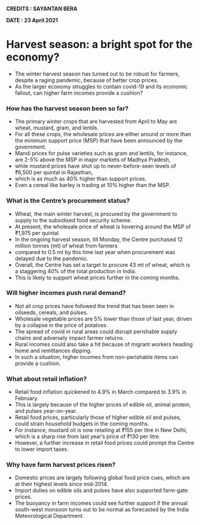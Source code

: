 **CREDITS : SAYANTAN BERA**

**DATE : 23 April 2021**

# Harvest season: a bright spot for the economy?
- The winter harvest season has turned out to be robust for farmers, despite a raging pandemic, because of better crop prices.
- As the larger economy struggles to contain covid-19 and its economic fallout, can higher farm incomes provide a cushion? 

### How has the harvest season been so far?
- The primary winter crops that are harvested from April to May are wheat, mustard, gram, and lentils.
- For all these crops, the wholesale prices are either around or more than the minimum support price (MSP) that have been announced by the government.
- Mandi prices for pulse varieties such as gram and lentils, for instance, are 2-5% above the MSP in major markets of Madhya Pradesh,
- while mustard prices have shot up to never-before-seen levels of ₹6,500 per quintal in Rajasthan,
- which is as much as 40% higher than support prices.
- Even a cereal like barley is trading at 10% higher than the MSP.

### What is the Centre’s procurement status?
- Wheat, the main winter harvest, is procured by the government to supply to the subsidised food security scheme.
- At present, the wholesale price of wheat is hovering around the MSP of ₹1,975 per quintal.
- In the ongoing harvest season, till Monday, the Centre purchased 12 million tonnes (mt) of wheat from farmers
- compared to 0.5 mt by this time last year when procurement was delayed due to the pandemic.
- Overall, the Centre has set a target to procure 43 mt of wheat, which is a staggering 40% of the total production in India.
- This is likely to support wheat prices further in the coming months.

### Will higher incomes push rural demand?
- Not all crop prices have followed the trend that has been seen in oilseeds, cereals, and pulses.
- Wholesale vegetable prices are 5% lower than those of last year, driven by a collapse in the price of potatoes.
- The spread of covid in rural areas could disrupt perishable supply chains and adversely impact farmer returns.
- Rural incomes could also take a hit because of migrant workers heading home and remittances dipping.
- In such a situation, higher incomes from non-perishable items can provide a cushion.

### What about retail inflation?
- Retail food inflation quickened to 4.9% in March compared to 3.9% in February.
- This is largely because of the higher prices of edible oil, animal protein, and pulses year-on-year.
- Retail food prices, particularly those of higher edible oil and pulses, could strain household budgets in the coming months.
- For instance, mustard oil is now retailing at ₹155 per litre in New Delhi, which is a sharp rise from last year’s price of ₹130 per litre.
- However, a further increase in retail food prices could prompt the Centre to lower import taxes.

### Why have farm harvest prices risen?
- Domestic prices are largely following global food price cues, which are at their highest levels since mid-2014.
- Import duties on edible oils and pulses have also supported farm-gate prices.
- The buoyancy in farm incomes could see further support if the annual south-west monsoon turns out to be normal as forecasted by the India Meteorological Department.
